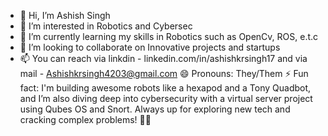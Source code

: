 - 👋 Hi, I’m Ashish Singh
- 👀 I’m interested in Robotics and Cybersec
- 🌱 I’m currently learning my skills in Robotics such as OpenCv, ROS, e.t.c
- 💞️ I’m looking to collaborate on Innovative projects and startups 
- 📫 You can reach via linkdin - linkedin.com/in/ashishkrsingh17 and via mail - Ashishkrsingh4203@gmail.com
😄 Pronouns: They/Them
⚡ Fun fact: I'm building awesome robots like a hexapod and a Tony Quadbot, and I’m also diving deep into cybersecurity with a virtual server project using Qubes OS and Snort. Always up for exploring new tech and cracking complex problems! 🚀🤖
<!---
Ashish-Singh0/Ashish-Singh0 is a ✨ special ✨ repository because its `README.md` (this file) appears on your GitHub profile.
You can click the Preview link to take a look at your changes.
--->

